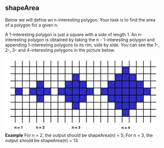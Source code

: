 
<h2>shapeArea</h2>
<p>Below we will define an n-interesting polygon. Your task is to find the area of a polygon for a given n.</p>
<p>A 1-interesting polygon is just a square with a side of length 1. An n-interesting polygon is obtained by taking the n - 1-interesting polygon and appending 1-interesting polygons to its rim, side by side. You can see the 1-, 2-, 3- and 4-interesting polygons in the picture below.</p>
<img src="area.png">
<strong>Example</strong>
For n = 2, the output should be
shapeArea(n) = 5;
For n = 3, the output should be
shapeArea(n) = 13.
